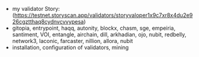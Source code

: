 - my validator Story:
 (https://testnet.storyscan.app/validators/storyvaloper1x9c7xr8x4du2e926cgztthaq8cydnvcvvypesa)
- gitopia, entrypoint, haqq, autonity, blockx, chasm, sge, empeiria, santiment, VOI, entangle, airchain, dill, arkhadian, ojo, nubit, redbelly, network3,  laconic, farcaster, nillion, allora, nubit
- installation, configuration of validators, mining
